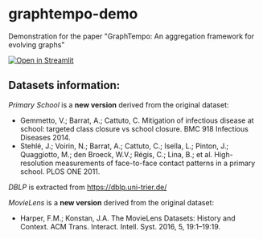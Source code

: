 # graphtempo-demo
Demonstration for the paper "GraphTempo: An aggregation framework for evolving graphs"

[![Open in Streamlit](https://static.streamlit.io/badges/streamlit_badge_black_white.svg)](https://etsoukanara-graphtempo-demo-main-ul7qp1.streamlitapp.com/)


## Datasets information:

_Primary School_ is a **new version** derived from the original dataset:
- Gemmetto, V.; Barrat, A.; Cattuto, C. Mitigation of infectious disease at school: targeted class closure vs school closure. BMC 918 Infectious Diseases 2014.
- Stehlé, J.; Voirin, N.; Barrat, A.; Cattuto, C.; Isella, L.; Pinton, J.; Quaggiotto, M.; den Broeck, W.V.; Régis, C.; Lina, B.; et al. High-resolution measurements of face-to-face contact patterns in a primary school. PLOS ONE 2011.

_DBLP_ is extracted from https://dblp.uni-trier.de/

_MovieLens_ is a **new version** derived from the original dataset:
- Harper, F.M.; Konstan, J.A. The MovieLens Datasets: History and Context. ACM Trans. Interact. Intell. Syst. 2016, 5, 19:1–19:19.
